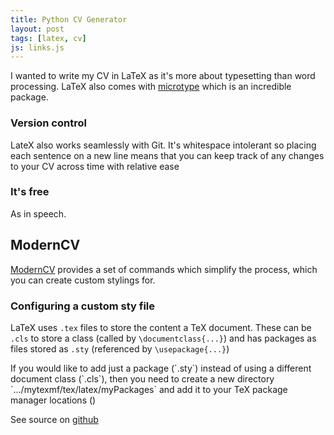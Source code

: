 ```yaml
---
title: Python CV Generator
layout: post
tags: [latex, cv]
js: links.js
---
```


I wanted to write my CV in LaTeX as it's more about typesetting than word
processing. LaTeX also comes with [microtype](khirevich.com/latex/font/) which
is an incredible package.

### Version control
LateX also works seamlessly with Git. It's whitespace intolerant so placing each sentence on a new line means that you can keep track of any changes to your CV across time with relative ease

### It's free
As in speech.

## ModernCV
[ModernCV](https://ctan.org/pkg/moderncv?lang=en) provides a set of commands which simplify the process, which you can create custom stylings for.

### Configuring a custom sty file

LaTeX uses `.tex` files to store the content a TeX document. These can be  `.cls` to store a class (called by `\documentclass{...}`) and has packages as files stored as `.sty` (referenced by `\usepackage{...}`)

<div class="alert extra">
If you would like to add just a package (`.sty`) instead of using a different document class (`.cls`), then you need to create a new directory `.../mytexmf/tex/latex/myPackages` and add it to your TeX package manager locations (<https://miktex.org/faq/local-additions>)
</div>



See source on [github](https://github.com/rjkilpatrick/cv)
